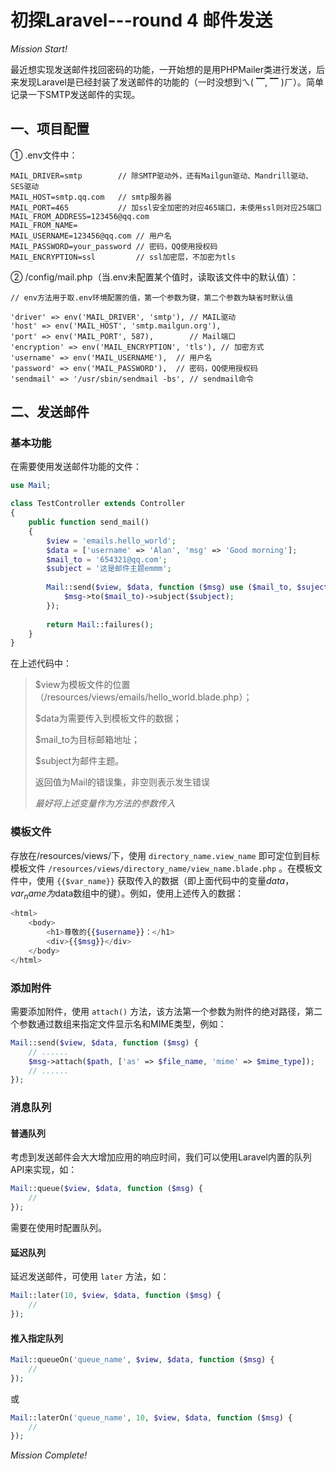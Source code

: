 # 初探Laravel---round 4 邮件发送

*Mission Start!*

最近想实现发送邮件找回密码的功能，一开始想的是用PHPMailer类进行发送，后来发现Laravel是已经封装了发送邮件的功能的（一时没想到ㄟ( ▔, ▔ )ㄏ）。简单记录一下SMTP发送邮件的实现。

## 一、项目配置
① .env文件中：

```
MAIL_DRIVER=smtp        // 除SMTP驱动外，还有Mailgun驱动、Mandrill驱动、SES驱动
MAIL_HOST=smtp.qq.com   // smtp服务器
MAIL_PORT=465           // 加ssl安全加密的对应465端口，未使用ssl则对应25端口
MAIL_FROM_ADDRESS=123456@qq.com 
MAIL_FROM_NAME=
MAIL_USERNAME=123456@qq.com // 用户名
MAIL_PASSWORD=your_password // 密码，QQ使用授权码
MAIL_ENCRYPTION=ssl         // ssl加密层，不加密为tls
```

② /config/mail.php（当.env未配置某个值时，读取该文件中的默认值）：

```
// env方法用于取.env环境配置的值，第一个参数为键，第二个参数为缺省时默认值

'driver' => env('MAIL_DRIVER', 'smtp'), // MAIL驱动
'host' => env('MAIL_HOST', 'smtp.mailgun.org'),  
'port' => env('MAIL_PORT', 587),        // Mail端口
'encryption' => env('MAIL_ENCRYPTION', 'tls'), // 加密方式
'username' => env('MAIL_USERNAME'),  // 用户名
'password' => env('MAIL_PASSWORD'),  // 密码，QQ使用授权码
'sendmail' => '/usr/sbin/sendmail -bs', // sendmail命令
```

## 二、发送邮件

### 基本功能

在需要使用发送邮件功能的文件：

```php
use Mail;

class TestController extends Controller
{
    public function send_mail()
    {
        $view = 'emails.hello_world';
        $data = ['username' => 'Alan', 'msg' => 'Good morning'];
        $mail_to = '654321@qq.com';
        $subject = '这是邮件主题emmm';
        
        Mail::send($view, $data, function ($msg) use ($mail_to, $suject) {
            $msg->to($mail_to)->subject($subject);
        });
        
        return Mail::failures();
    }
}
```
在上述代码中：
> $view为模板文件的位置（/resources/views/emails/hello_world.blade.php）；
>     
> $data为需要传入到模板文件的数据；
>     
> $mail_to为目标邮箱地址；
>     
> $subject为邮件主题。
>      
> 返回值为Mail的错误集，非空则表示发生错误
>     
> *最好将上述变量作为方法的参数传入*

### 模板文件

存放在/resources/views/下，使用 `directory_name.view_name` 即可定位到目标模板文件 `/resources/views/directory_name/view_name.blade.php` 。在模板文件中，使用 `{{$var_name}}` 获取传入的数据（即上面代码中的变量$data，var_name为$data数组中的键）。例如，使用上述传入的数据：

```php
<html>
    <body>
        <h1>尊敬的{{$username}}：</h1>
        <div>{{$msg}}</div>
    </body>
</html>
```

### 添加附件

需要添加附件，使用  `attach()` 方法，该方法第一个参数为附件的绝对路径，第二个参数通过数组来指定文件显示名和MIME类型，例如：

```php
Mail::send($view, $data, function ($msg) {
    // ......
    $msg->attach($path, ['as' => $file_name, 'mime' => $mime_type]);
    // ......
});
```
### 消息队列
#### 普通队列
考虑到发送邮件会大大增加应用的响应时间，我们可以使用Laravel内置的队列API来实现，如：

```php
Mail::queue($view, $data, function ($msg) {
    // 
});
```
需要在使用时配置队列。

#### 延迟队列
延迟发送邮件，可使用 `later` 方法，如：

```php
Mail::later(10, $view, $data, function ($msg) {
    // 
});
```
#### 推入指定队列

```php
Mail::queueOn('queue_name', $view, $data, function ($msg) {
    //
});

```
或

```php
Mail::laterOn('queue_name', 10, $view, $data, function ($msg) {
    //
});
```

*Mission Complete!*



